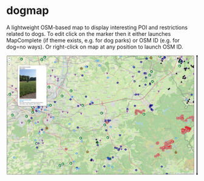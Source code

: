 # dogmap
A lightweight OSM-based map to display interesting POI and restrictions related to dogs.
To edit click on the marker then it either launches MapComplete (if theme exists, e.g. for dog parks) or OSM ID (e.g. for dog=no ways). Or right-click on map at any position to launch OSM ID.

![dogmap](dogmap-screenshot.jpg?raw=true "dogmap in Wallonia, Belgium")

